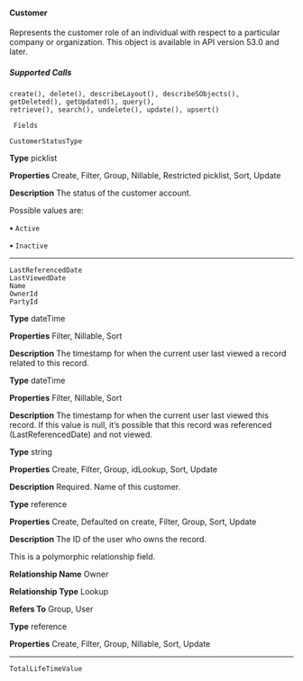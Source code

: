 #### Customer

Represents the customer role of an individual with respect to a particular company or organization. This object is available in API version
53.0 and later.

##### Supported Calls
```
create(), delete(), describeLayout(), describeSObjects(), getDeleted(), getUpdated(), query(),
retrieve(), search(), undelete(), update(), upsert()

 Fields

```
```
CustomerStatusType

```

**Type**
picklist

**Properties**
Create, Filter, Group, Nillable, Restricted picklist, Sort, Update

**Description**
The status of the customer account.

Possible values are:

**•** `Active`

**•** `Inactive`


-----

```
LastReferencedDate
LastViewedDate
Name
OwnerId
PartyId

```

**Type**
dateTime

**Properties**
Filter, Nillable, Sort

**Description**
The timestamp for when the current user last viewed a record related to this record.

**Type**
dateTime

**Properties**
Filter, Nillable, Sort

**Description**
The timestamp for when the current user last viewed this record. If this value is null, it’s
possible that this record was referenced (LastReferencedDate) and not viewed.

**Type**
string

**Properties**
Create, Filter, Group, idLookup, Sort, Update

**Description**
Required. Name of this customer.

**Type**
reference

**Properties**
Create, Defaulted on create, Filter, Group, Sort, Update

**Description**
The ID of the user who owns the record.

This is a polymorphic relationship field.

**Relationship Name**
Owner

**Relationship Type**
Lookup

**Refers To**
Group, User

**Type**
reference

**Properties**
Create, Filter, Group, Nillable, Sort, Update


-----

```
TotalLifeTimeValue
